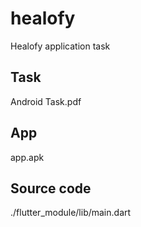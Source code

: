 # healofy
Healofy application task

## Task
Android Task.pdf

## App
app.apk

## Source code
./flutter_module/lib/main.dart
